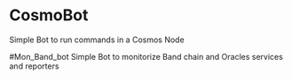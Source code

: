 # CosmoBot
Simple Bot to run commands in a Cosmos Node

#Mon_Band_bot
Simple Bot to monitorize Band chain and Oracles services and reporters
